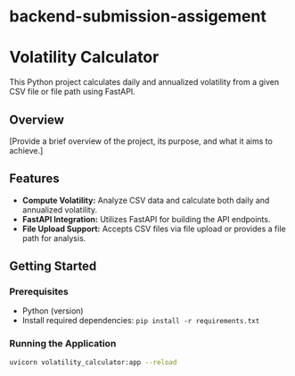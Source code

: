 # backend-submission-assigement
# Volatility Calculator

This Python project calculates daily and annualized volatility from a given CSV file or file path using FastAPI.

## Overview

[Provide a brief overview of the project, its purpose, and what it aims to achieve.]

## Features

- **Compute Volatility:** Analyze CSV data and calculate both daily and annualized volatility.
- **FastAPI Integration:** Utilizes FastAPI for building the API endpoints.
- **File Upload Support:** Accepts CSV files via file upload or provides a file path for analysis.

## Getting Started

### Prerequisites

- Python (version)
- Install required dependencies: `pip install -r requirements.txt`

### Running the Application

```bash
uvicorn volatility_calculator:app --reload
